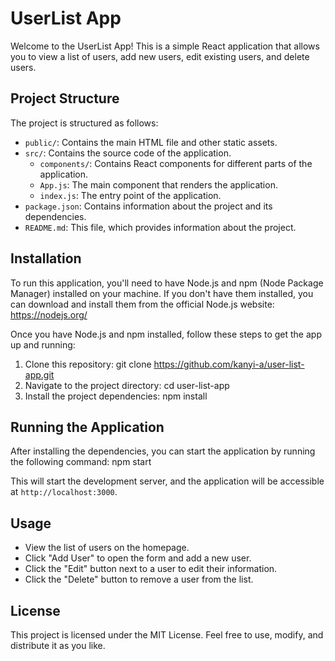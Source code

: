 # UserList App

Welcome to the UserList App! This is a simple React application that allows you to view a list of users, add new users, edit existing users, and delete users.

## Project Structure

The project is structured as follows:

- `public/`: Contains the main HTML file and other static assets.
- `src/`: Contains the source code of the application.
  - `components/`: Contains React components for different parts of the application.
  - `App.js`: The main component that renders the application.
  - `index.js`: The entry point of the application.
- `package.json`: Contains information about the project and its dependencies.
- `README.md`: This file, which provides information about the project.

## Installation

To run this application, you'll need to have Node.js and npm (Node Package Manager) installed on your machine. If you don't have them installed, you can download and install them from the official Node.js website: https://nodejs.org/

Once you have Node.js and npm installed, follow these steps to get the app up and running:

1. Clone this repository:
git clone https://github.com/kanyi-a/user-list-app.git
2. Navigate to the project directory:
cd user-list-app
3. Install the project dependencies:
npm install

## Running the Application

After installing the dependencies, you can start the application by running the following command:
npm start


This will start the development server, and the application will be accessible at `http://localhost:3000`.

## Usage

- View the list of users on the homepage.
- Click "Add User" to open the form and add a new user.
- Click the "Edit" button next to a user to edit their information.
- Click the "Delete" button to remove a user from the list.

## License

This project is licensed under the MIT License. Feel free to use, modify, and distribute it as you like.



